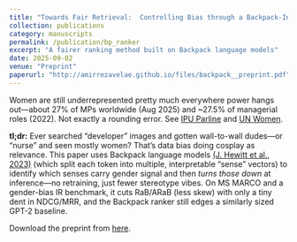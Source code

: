 ```yaml
---
title: "Towards Fair Retrieval:  Controlling Bias through a Backpack-Inspired Architecture"
collection: publications 
category: manuscripts 
permalink: /publication/bp_ranker
excerpt: "A fairer ranking method built on Backpack language models"
date: 2025-09-02 
venue: "Preprint"
paperurl: "http://amirrezavelae.github.io/files/backpack__preprint.pdf"  
---
```

Women are still underrepresented pretty much everywhere power hangs out—about 27% of MPs worldwide (Aug 2025) and ~27.5% of managerial roles (2022). Not exactly a rounding error. See <a href="https://data.ipu.org/women-averages/?date_year=2025&date_month=08" target="_blank">IPU Parline</a> and <a href="https://www.unwomen.org/sites/default/files/2024-09/progress-on-the-sustainable-development-goals-the-gender-snapshot-2024-en.pdf" target="_blank">UN Women</a>.

**tl;dr:** Ever searched “developer” images and gotten wall-to-wall dudes—or “nurse” and seen mostly women? That’s data bias doing cosplay as relevance. This paper uses Backpack language models <a href="https://arxiv.org/abs/2305.16765" target="_blank">(J. Hewitt et al., 2023)</a> (which split each token into multiple, interpretable “sense” vectors) to identify which senses carry gender signal and then *turns those down* at inference—no retraining, just fewer stereotype vibes. On MS MARCO and a gender-bias IR benchmark, it cuts RaB/ARaB (less skew) with only a tiny dent in NDCG/MRR, and the Backpack ranker still edges a similarly sized GPT-2 baseline.

Download the preprint from <a href="http://amirrezavelae.github.io/files/backpack__preprint.pdf" target="_blank">here</a>.

